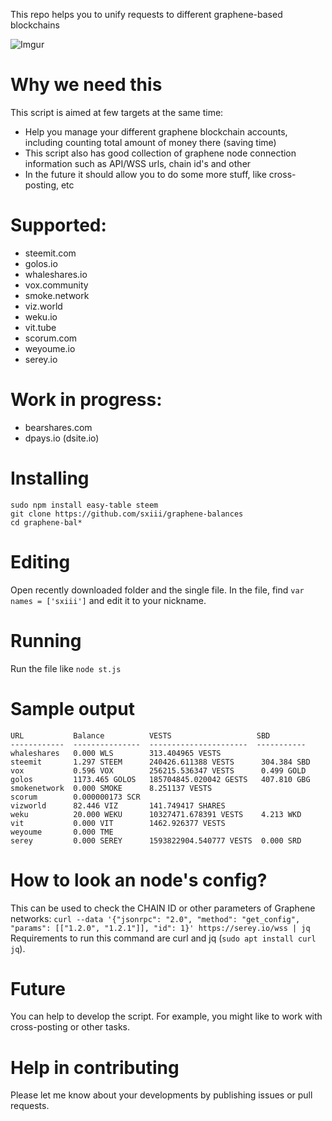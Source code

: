 This repo helps you to unify requests to different graphene-based blockchains

![Imgur](https://i.imgur.com/JLBO7RE.png)

# Why we need this
This script is aimed at few targets at the same time:
* Help you manage your different graphene blockchain accounts, including counting total amount of money there (saving time)
* This script also has good collection of graphene node connection information such as API/WSS urls, chain id's and other
* In the future it should allow you to do some more stuff, like cross-posting, etc

# Supported:
* steemit.com
* golos.io
* whaleshares.io
* vox.community
* smoke.network
* viz.world
* weku.io
* vit.tube
* scorum.com
* weyoume.io
* serey.io

# Work in progress:
* bearshares.com
* dpays.io (dsite.io)

# Installing
```
sudo npm install easy-table steem
git clone https://github.com/sxiii/graphene-balances
cd graphene-bal*
```

# Editing
Open recently downloaded folder and the single file. In the file, find `var names = ['sxiii']` and edit it to your nickname.

# Running
Run the file like `node st.js`

# Sample output
```
URL           Balance          VESTS                   SBD        
------------  ---------------  ----------------------  -----------
whaleshares   0.000 WLS        313.404965 VESTS                    
steemit       1.297 STEEM      240426.611388 VESTS      304.384 SBD
vox           0.596 VOX        256215.536347 VESTS      0.499 GOLD 
golos         1173.465 GOLOS   185704845.020042 GESTS   407.810 GBG
smokenetwork  0.000 SMOKE      8.251137 VESTS                      
scorum        0.000000173 SCR                                      
vizworld      82.446 VIZ       141.749417 SHARES                   
weku          20.000 WEKU      10327471.678391 VESTS    4.213 WKD  
vit           0.000 VIT        1462.926377 VESTS                   
weyoume       0.000 TME                                            
serey         0.000 SEREY      1593822904.540777 VESTS  0.000 SRD  
```

# How to look an node's config?
This can be used to check the CHAIN ID or other parameters of Graphene networks:
`curl --data '{"jsonrpc": "2.0", "method": "get_config", "params": [["1.2.0", "1.2.1"]], "id": 1}' https://serey.io/wss | jq`
Requirements to run this command are curl and jq (`sudo apt install curl jq`).

# Future
You can help to develop the script. For example, you might like to work with cross-posting or other tasks. 

# Help in contributing
Please let me know about your developments by publishing issues or pull requests.
